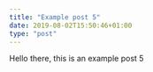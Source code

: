```yaml
---
title: "Example post 5"
date: 2019-08-02T15:50:46+01:00
type: "post"
---
```

Hello there, this is an example post 5
